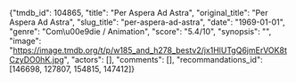 {"tmdb_id": 104865, "title": "Per Aspera Ad Astra", "original_title": "Per Aspera Ad Astra", "slug_title": "per-aspera-ad-astra", "date": "1969-01-01", "genre": "Com\u00e9die / Animation", "score": "5.4/10", "synopsis": "", "image": "https://image.tmdb.org/t/p/w185_and_h278_bestv2/jx1HlUTgQ6jmErVOK8tCzyDO0hK.jpg", "actors": [], "comments": [], "recommandations_id": [146698, 127807, 154815, 147412]}